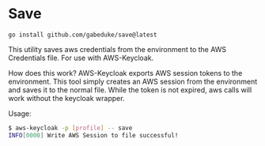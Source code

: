 # Save

`go install github.com/gabeduke/save@latest`

This utility saves aws credentials from the environment to the AWS Credentials file. For use with AWS-Keycloak.

How does this work? AWS-Keycloak exports AWS session tokens to the environment. This tool simply creates an AWS session from the environment and saves it to the normal file. While the token is not expired, aws calls will work without the keycloak wrapper.

Usage:

```bash
$ aws-keycloak -p [profile] -- save
INFO[0000] Write AWS Session to file successful!
```
